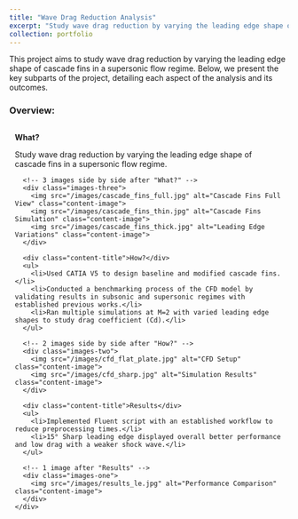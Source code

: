 ```yaml
---
title: "Wave Drag Reduction Analysis"
excerpt: "Study wave drag reduction by varying the leading edge shape of cascade fins in supersonic flow.<br/><img src='/images/cascade_fins_thumbnail.jpg' alt='Cascade Fins Thumbnail'>"
collection: portfolio
---
```


<style>
  .subpart-container {
    margin-top: 20px;
  }
  .content-row {
    display: grid;
    grid-template-columns: 2fr; /* Single column for stacked images */
    gap: 20px;
    align-items: center;
    margin-bottom: 20px;
  }
  .content-text {
    padding: 10px;
  }
  .content-image {
    max-width: 100%;
    height: auto;
    border-radius: 8px;
    margin-top: 10px;
  }
  .content-title {
    font-weight: bold;
    margin-bottom: 10px;
  }
  /* Three images side by side */
  .images-three {
    display: grid;
    grid-template-columns: 1fr 1fr 1fr;
    gap: 15px;
    margin-top: 15px;
  }
  /* Two images side by side */
  .images-two {
    display: grid;
    grid-template-columns: 1fr 1fr;
    gap: 15px;
    margin-top: 15px;
  }
  /* Single image */
  .images-one {
    display: grid;
    grid-template-columns: 1fr;
    gap: 15px;
    margin-top: 15px;
  }
  /* Responsive adjustments */
  @media (max-width: 768px) {
    .images-three {
      grid-template-columns: 1fr;
    }
    .images-two {
      grid-template-columns: 1fr;
    }
  }
  @media (min-width: 769px) and (max-width: 1024px) {
    .images-three {
      grid-template-columns: 1fr 1fr;
    }
  }
</style>
This project aims to study wave drag reduction by varying the leading edge shape of cascade fins in a supersonic flow regime. Below, we present the key subparts of the project, detailing each aspect of the analysis and its outcomes.
### Overview:
<div class="subpart-container">
  <div class="content-row">
    <!-- Text Section for What, How, and Results -->
    <div class="content-text">
      <div class="content-title">What?</div>
      <p>Study wave drag reduction by varying the leading edge shape of cascade fins in a supersonic flow regime.</p>
      
      <!-- 3 images side by side after "What?" -->
      <div class="images-three">
        <img src="/images/cascade_fins_full.jpg" alt="Cascade Fins Full View" class="content-image">
        <img src="/images/cascade_fins_thin.jpg" alt="Cascade Fins Simulation" class="content-image">
        <img src="/images/cascade_fins_thick.jpg" alt="Leading Edge Variations" class="content-image">
      </div>
      
      <div class="content-title">How?</div>
      <ul>
        <li>Used CATIA V5 to design baseline and modified cascade fins.</li>
        <li>Conducted a benchmarking process of the CFD model by validating results in subsonic and supersonic regimes with established previous works.</li>
        <li>Ran multiple simulations at M=2 with varied leading edge shapes to study drag coefficient (Cd).</li>
      </ul>
      
      <!-- 2 images side by side after "How?" -->
      <div class="images-two">
        <img src="/images/cfd_flat_plate.jpg" alt="CFD Setup" class="content-image">
        <img src="/images/cfd_sharp.jpg" alt="Simulation Results" class="content-image">
      </div>
      
      <div class="content-title">Results</div>
      <ul>
        <li>Implemented Fluent script with an established workflow to reduce preprocessing times.</li>
        <li>15° Sharp leading edge displayed overall better performance and low drag with a weaker shock wave.</li>
      </ul>
      
      <!-- 1 image after "Results" -->
      <div class="images-one">
        <img src="/images/results_le.jpg" alt="Performance Comparison" class="content-image">
      </div>
    </div>
  </div>
</div>
